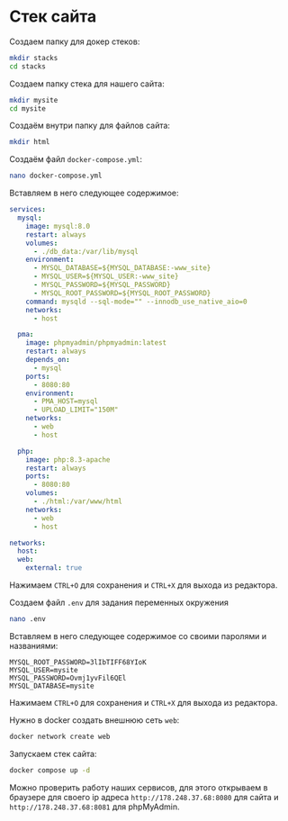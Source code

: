 # Стек сайта

Создаем папку для докер стеков:

```sh
mkdir stacks
cd stacks
```

Создаем папку стека для нашего сайта:

```sh
mkdir mysite
cd mysite
```

Создаём внутри папку для файлов сайта:

```sh
mkdir html
```

Создаём файл `docker-compose.yml`:

```sh
nano docker-compose.yml
```

Вставляем в него следующее содержимое:

```yaml
services:
  mysql:
    image: mysql:8.0
    restart: always
    volumes:
      - ./db_data:/var/lib/mysql
    environment:
      - MYSQL_DATABASE=${MYSQL_DATABASE:-www_site}
      - MYSQL_USER=${MYSQL_USER:-www_site}
      - MYSQL_PASSWORD=${MYSQL_PASSWORD}
      - MYSQL_ROOT_PASSWORD=${MYSQL_ROOT_PASSWORD}
    command: mysqld --sql-mode="" --innodb_use_native_aio=0
    networks:
      - host

  pma:
    image: phpmyadmin/phpmyadmin:latest
    restart: always
    depends_on:
      - mysql
    ports:
      - 8080:80
    environment:
      - PMA_HOST=mysql
      - UPLOAD_LIMIT="150M"
    networks:
      - web
      - host

  php:
    image: php:8.3-apache
    restart: always
    ports:
      - 8080:80
    volumes:
      - ./html:/var/www/html
    networks:
      - web
      - host

networks:
  host:
  web:
    external: true
```

Нажимаем `CTRL+O` для сохранения и `CTRL+X` для выхода из редактора.

Создаем файл `.env` для задания переменных окружения

```sh
nano .env
```

Вставляем в него следующее содержимое со своими паролями и названиями:

```
MYSQL_ROOT_PASSWORD=3lIbTIFF68YIoK
MYSQL_USER=mysite
MYSQL_PASSWORD=Ovmj1yvFil6QEl
MYSQL_DATABASE=mysite
```

Нажимаем `CTRL+O` для сохранения и `CTRL+X` для выхода из редактора.

Нужно в docker создать внешнюю сеть `web`:

```sh
docker network create web
```

Запускаем стек сайта:

```sh
docker compose up -d
```

Можно проверить работу наших сервисов, для этого открываем в браузере для своего ip адреса `http://178.248.37.68:8080` для сайта и `http://178.248.37.68:8081` для phpMyAdmin.

